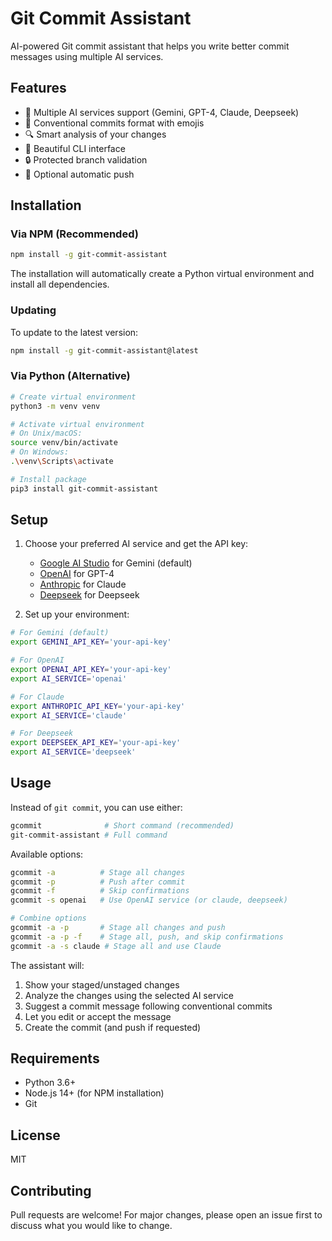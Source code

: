 # Git Commit Assistant

AI-powered Git commit assistant that helps you write better commit messages using multiple AI services.

## Features

- 🤖 Multiple AI services support (Gemini, GPT-4, Claude, Deepseek)
- 📝 Conventional commits format with emojis
- 🔍 Smart analysis of your changes
- 🎨 Beautiful CLI interface
- 🔒 Protected branch validation
- 🚀 Optional automatic push

## Installation

### Via NPM (Recommended)

```bash
npm install -g git-commit-assistant
```

The installation will automatically create a Python virtual environment and install all dependencies.

### Updating

To update to the latest version:

```bash
npm install -g git-commit-assistant@latest
```

### Via Python (Alternative)

```bash
# Create virtual environment
python3 -m venv venv

# Activate virtual environment
# On Unix/macOS:
source venv/bin/activate
# On Windows:
.\venv\Scripts\activate

# Install package
pip3 install git-commit-assistant
```

## Setup

1. Choose your preferred AI service and get the API key:

   - [Google AI Studio](https://makersuite.google.com/app/apikey) for Gemini (default)
   - [OpenAI](https://platform.openai.com/api-keys) for GPT-4
   - [Anthropic](https://console.anthropic.com/account/keys) for Claude
   - [Deepseek](https://platform.deepseek.com/) for Deepseek

2. Set up your environment:

```bash
# For Gemini (default)
export GEMINI_API_KEY='your-api-key'

# For OpenAI
export OPENAI_API_KEY='your-api-key'
export AI_SERVICE='openai'

# For Claude
export ANTHROPIC_API_KEY='your-api-key'
export AI_SERVICE='claude'

# For Deepseek
export DEEPSEEK_API_KEY='your-api-key'
export AI_SERVICE='deepseek'
```

## Usage

Instead of `git commit`, you can use either:

```bash
gcommit              # Short command (recommended)
git-commit-assistant # Full command
```

Available options:

```bash
gcommit -a          # Stage all changes
gcommit -p          # Push after commit
gcommit -f          # Skip confirmations
gcommit -s openai   # Use OpenAI service (or claude, deepseek)

# Combine options
gcommit -a -p       # Stage all changes and push
gcommit -a -p -f    # Stage all, push, and skip confirmations
gcommit -a -s claude # Stage all and use Claude
```

The assistant will:

1. Show your staged/unstaged changes
2. Analyze the changes using the selected AI service
3. Suggest a commit message following conventional commits
4. Let you edit or accept the message
5. Create the commit (and push if requested)

## Requirements

- Python 3.6+
- Node.js 14+ (for NPM installation)
- Git

## License

MIT

## Contributing

Pull requests are welcome! For major changes, please open an issue first to discuss what you would like to change.
